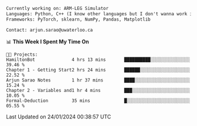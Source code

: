 ```txt
Currently working on: ARM-LEG Simulator
Languages: Python, C++ (I know other languages but I don't wanna work in them)
Frameworks: PyTorch, sklearn, NumPy, Pandas, Matplotlib

Contact: arjun.sarao@uwaterloo.ca
```

<!--START_SECTION:waka-->
📊 **This Week I Spent My Time On** 

```text
🐱‍💻 Projects: 
HamiltonBot              4 hrs 13 mins       ██████████░░░░░░░░░░░░░░░   39.46 % 
Chapter 1 - Getting Start2 hrs 24 mins       ██████░░░░░░░░░░░░░░░░░░░   22.52 % 
Arjun Sarao Notes        1 hr 37 mins        ████░░░░░░░░░░░░░░░░░░░░░   15.24 % 
Chapter 2 - Variables and1 hr 4 mins         ███░░░░░░░░░░░░░░░░░░░░░░   10.05 % 
Formal-Deduction         35 mins             █░░░░░░░░░░░░░░░░░░░░░░░░   05.55 % 
```


 Last Updated on 24/01/2024 00:38:57 UTC
<!--END_SECTION:waka-->
